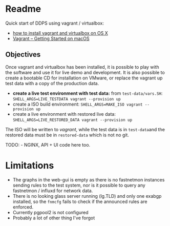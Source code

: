 
# Readme

Quick start of DDPS using vagrant / virtualbox:

  - [how to install vagrant and virtualbox on OS X](https://gist.github.com/rrgrs/9258511)
  - [Vagrant – Getting Started on macOS](https://coolestguidesontheplanet.com/vagrant-getting-started-on-macos/)

## Objectives

Once vagrant and virtualbox has been installed, it is possible to play with the
software and use it for live demo and development. It is also possible to
create a bootable CD for installation on VMware, or replace the vagrant up test
data with a copy of the production data.

  - **create a live test environment with test data:** from `test-data/vars.SH`:
    `SHELL_ARGS=LIVE_TESTDATA vagrant --provision up`
  - create a ISO build environment:
    `SHELL_ARGS=MAKE_ISO vagrant --provision up`
  - create a live environment with restored live data:
    `SHELL_ARGS=LIVE_RESTORED_DATA vagrant --provision up`

The ISO will be written to _vagrant_, while the test data is in `test-data`and
the restored data must be in `restored-data` which is not no git.
 
TODO:
    - NGINX, API + UI code here too.

# Limitations

  - The graphs in the web-gui is empty as there is no fastnetmon instances
    sending rules to the test system, nor is it possible to
    query any fastnetmon / influxd for network data.
  - There is no looking glass server running (lg.TLD) and only one exabgp
    installed, so the `fnmcfg` fails to check if the announced rules are
    enforced.
  - Currently pgpool2 is not configured
  - Probably a lot of other thing I've forgot

